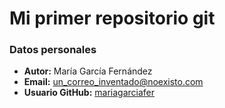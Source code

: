 # Mi primer repositorio git
### Datos personales
 - **Autor:** María García Fernández
 - **Email:** un_correo_inventado@noexisto.com 
 - **Usuario GitHub:** [mariagarciafer](https://github.com/mariagarciafer)
